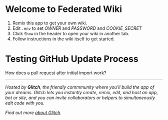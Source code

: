 Welcome to Federated Wiki
=========================

1. Remix this app to get your own wiki.
2. Edit `.env` to set _OWNER_ and _PASSWORD_ and _COOKIE_SECRET_
3. Click `Show` in the header to open your wiki in another tab.
4. Follow instructions in the wiki itself to get started.

Testing GitHub Update Process
=============================
How does a pull request after initial import work?

<hr>

_Hosted by **Glitch**, the friendly commmunity where you'll build the app of your dreams. Glitch lets you instantly create, remix, edit, and host an app, bot or site, and you can invite collaborators or helpers to simultaneously edit code with you._

_Find out more [about Glitch](https://glitch.com/about)._
